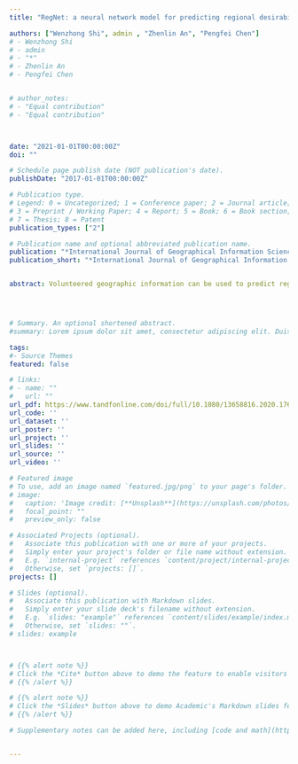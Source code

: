 ```yaml
---
title: "RegNet: a neural network model for predicting regional desirability with VGI data"

authors: ["Wenzhong Shi", admin , "Zhenlin An", "Pengfei Chen"]
# - Wenzhong Shi
# - admin
# - "*"
# - Zhenlin An
# - Pengfei Chen


# author_notes:
# - "Equal contribution"
# - "Equal contribution"



date: "2021-01-01T00:00:00Z"
doi: ""

# Schedule page publish date (NOT publication's date).
publishDate: "2017-01-01T00:00:00Z"

# Publication type.
# Legend: 0 = Uncategorized; 1 = Conference paper; 2 = Journal article;
# 3 = Preprint / Working Paper; 4 = Report; 5 = Book; 6 = Book section;
# 7 = Thesis; 8 = Patent
publication_types: ["2"]

# Publication name and optional abbreviated publication name.
publication: "*International Journal of Geographical Information Science*"
publication_short: "*International Journal of Geographical Information Science*, 35(1): 175-192  (**corresponding author**, with supervisor being first author)"


abstract: Volunteered geographic information can be used to predict regional desirability. A common challenge regarding previous works is that intuitive empirical models, which are inaccurate and bring in perceptual bias, are traditionally used to predict regional desirability. This results from the fact that the hidden interactions between user online check-ins and regional desirability haven’t been revealed and clearly modelled yet. To solve the problem, a novel neural network model ‘RegNet’ is proposed. The user check-in history is input into a neural network encoder structure firstly for redundancy reduction and feature learning. The encoded representation is then fed into a hidden-layer structure and the regional desirability is predicted. The proposed RegNet is data-driven and can adaptively model the unknown mappings from input to output, without presumed bias and prior knowledge. We conduct experiments with real-world datasets and demonstrate RegNet outperforms state-of-the-art methods in terms of ranking quality and prediction accuracy of rating. Additionally, we also examine how the structure of encoder affects RegNet performance and suggest on choosing proper sizes of encoded representation. This work demonstrates the effectiveness of data-driven methods in modelling the hidden unknown relationships and achieving a better performance over traditional empirical methods.




# Summary. An optional shortened abstract.
#summary: Lorem ipsum dolor sit amet, consectetur adipiscing elit. Duis posuere tellus ac convallis placerat. Proin tincidunt magna sed ex sollicitudin condimentum.

tags:
#- Source Themes
featured: false

# links:
# - name: ""
#   url: ""
url_pdf: https://www.tandfonline.com/doi/full/10.1080/13658816.2020.1768261
url_code: ''
url_dataset: ''
url_poster: ''
url_project: ''
url_slides: ''
url_source: ''
url_video: ''

# Featured image
# To use, add an image named `featured.jpg/png` to your page's folder. 
# image:
#   caption: 'Image credit: [**Unsplash**](https://unsplash.com/photos/jdD8gXaTZsc)'
#   focal_point: ""
#   preview_only: false

# Associated Projects (optional).
#   Associate this publication with one or more of your projects.
#   Simply enter your project's folder or file name without extension.
#   E.g. `internal-project` references `content/project/internal-project/index.md`.
#   Otherwise, set `projects: []`.
projects: []

# Slides (optional).
#   Associate this publication with Markdown slides.
#   Simply enter your slide deck's filename without extension.
#   E.g. `slides: "example"` references `content/slides/example/index.md`.
#   Otherwise, set `slides: ""`.
# slides: example



# {{% alert note %}}
# Click the *Cite* button above to demo the feature to enable visitors to import publication metadata into their reference management software.
# {{% /alert %}}

# {{% alert note %}}
# Click the *Slides* button above to demo Academic's Markdown slides feature.
# {{% /alert %}}

# Supplementary notes can be added here, including [code and math](https://sourcethemes.com/academic/docs/writing-markdown-latex/).


---
```




